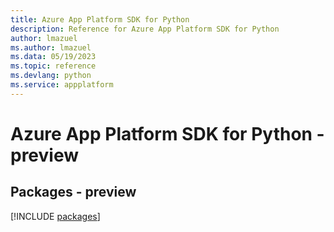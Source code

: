 ```yaml
---
title: Azure App Platform SDK for Python
description: Reference for Azure App Platform SDK for Python
author: lmazuel
ms.author: lmazuel
ms.data: 05/19/2023
ms.topic: reference
ms.devlang: python
ms.service: appplatform
---
```

# Azure App Platform SDK for Python - preview
## Packages - preview
[!INCLUDE [packages](app-platform-index.md)]
